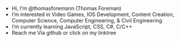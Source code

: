 - Hi, I’m @thomasforemann (Thomas Foreman)
- I’m interested in Video Games, IOS Development, Content Creation, Computer Science, Computer Engineering, & Civil Engineering
- I’m currently learning JavaScript, CSS, C#, C/C++
- Reach me Via github or click on my linktree

<!---
thomasforemann/thomasforemann is a ✨ special ✨ repository because its `README.md` (this file) appears on your GitHub profile.
You can click the Preview link to take a look at your changes.
--->
